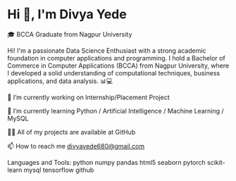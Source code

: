 # Hi 👋, I'm Divya Yede

🎓 BCCA Graduate from Nagpur University

Hi! I'm a passionate Data Science Enthusiast with a strong academic foundation in computer applications and programming. I hold a Bachelor of Commerce in Computer Applications (BCCA) from Nagpur University, where I developed a solid understanding of computational techniques, business applications, and data analysis. 📊💻


🔭 I’m currently working on Internship/Placement Project

🌱 I’m currently learning Python / Artificial Intelligence / Machine Learning / MySQL

👨‍💻 All of my projects are available at GitHub

📫 How to reach me divyayede680@gmail.com


Languages and Tools:
python numpy pandas html5 seaborn pytorch scikit-learn mysql tensorflow github





